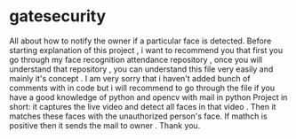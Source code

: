 # gatesecurity
All about how to notify the owner if a particular face is detected.
Before starting explanation of this project , i want to recommend you that first you go through my face recognition attendance 
repository , once you will understand that repository , you can understand this file very easily and mainly it's concept .
I am very sorry that i haven't added bunch of comments with in code but i will recommend to go through the file if you have 
a good knowledge of python and opencv with mail in python
Project in short:
 it captures the live video and detect all faces in that video .
 Then it matches these faces with the unauthorized person's face.
 If mathch is positive then it sends the mail to owner .
Thank you.
